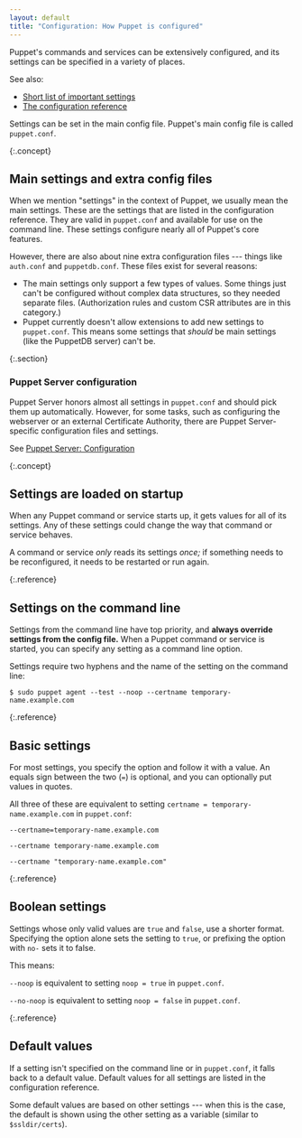```yaml
---
layout: default
title: "Configuration: How Puppet is configured"
---
```


[short list]: ./config_important_settings.html
[conf_ref]: ./configuration.html
[puppet.conf]: ./config_file_main.html
[auth.conf]: ./config_file_auth.html
[puppetdb.conf]: ./config_file_puppetdb.html
[puppetserver_config]: {{puppetserver}}/configuration.html

Puppet's commands and services can be extensively configured, and its settings can be specified in a variety of places.

See also:

* [Short list of important settings][short list]
* [The configuration reference][conf_ref]

Settings can be set in the main config file. Puppet's main config file is called `puppet.conf`.

{:.concept}
## Main settings and extra config files

When we mention "settings" in the context of Puppet, we usually mean the main settings. These are the settings that are listed in the configuration reference. They are valid in `puppet.conf` and available for use on the command line. These settings configure nearly all of Puppet's core features.

However, there are also about nine extra configuration files --- things like `auth.conf` and `puppetdb.conf`. These files exist for several reasons:

* The main settings only support a few types of values. Some things just can't be configured without complex data structures, so they needed separate files. (Authorization rules and custom CSR attributes are in this category.)
* Puppet currently doesn't allow extensions to add new settings to `puppet.conf`. This means some settings that _should_ be main settings (like the PuppetDB server) can't be.

{:.section}
### Puppet Server configuration

Puppet Server honors almost all settings in `puppet.conf` and should pick them up automatically. However, for some tasks, such as configuring the webserver or an external Certificate Authority, there are Puppet Server-specific configuration files and settings.

See [Puppet Server: Configuration][puppetserver_config]


{:.concept}
## Settings are loaded on startup

When any Puppet command or service starts up, it gets values for all of its settings. Any of these settings could change the way that command or service behaves.

A command or service _only_ reads its settings _once;_ if something needs to be reconfigured, it needs to be restarted or run again.

{:.reference}
## Settings on the command line

Settings from the command line have top priority, and **always override settings from the config file.** When a Puppet command or service is started, you can specify any setting as a command line option.

Settings require two hyphens and the name of the setting on the command line:

`$ sudo puppet agent --test --noop --certname temporary-name.example.com`

{:.reference}
## Basic settings

For most settings, you specify the option and follow it with a value. An equals sign between the two (`=`) is optional, and you can optionally put values in quotes.

All three of these are equivalent to setting `certname = temporary-name.example.com` in `puppet.conf`:

`--certname=temporary-name.example.com`

`--certname temporary-name.example.com`

`--certname "temporary-name.example.com"`

{:.reference}
## Boolean settings

Settings whose only valid values are `true` and `false`, use a shorter format. Specifying the option alone sets the setting to `true`, or prefixing the option with `no-` sets it to false.

This means:

`--noop` is equivalent to setting `noop = true` in `puppet.conf`.

`--no-noop` is equivalent to setting `noop = false` in `puppet.conf`.

{:.reference}
## Default values

If a setting isn't specified on the command line or in `puppet.conf`, it falls back to a default value. Default values for all settings are listed in the configuration reference.

Some default values are based on other settings --- when this is the case, the default is shown using the other setting as a variable (similar to `$ssldir/certs`).

